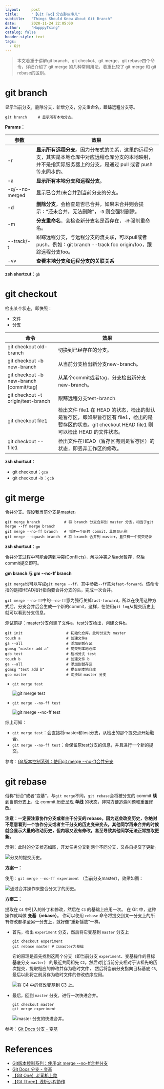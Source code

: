 ```yaml
---
layout:     post
title:      "【Git Two】分支那些事儿"
subtitle:   "Things Should Know About Git Branch"
date:       2020-11-24 22:05:00
author:     "HapppyTsing"
catalog: false
header-style: text
tags:
  - Git
---
```


> 本文着重于讲解git branch、git checkot、git merge、git rebase四个命令，详细介绍了 git merge 的几种常用用法，着重比较了 git merge 和 git rebase的区别。

# git branch

显示当前分支，删除分支，新增分支，分支重命名，跟踪远程分支等。

```shell
git branch     # 显示所有本地分支。 
```

**Params：**

| 参数           | 效果                                                         |
| -------------- | ------------------------------------------------------------ |
| -r             | **显示所有远程分支**。因为分布式的关系，这里的远程分支，其实是本地仓库中对应远程仓库分支的本地映射，并不是指实际服务器上的分支，是通过 pull 或者 push 等来同步的。 |
| -a             | **显示所有本地分支和远程分支**。                             |
| -q/--no-merged | 显示已合并/未合并到当前分支的分支。                          |
| -d             | **删除分支**，会检查是否已合并，如果未合并则会提示：“还未合并，无法删除”，`-D` 则会强制删除。 |
| -m             | **分支重命名**，会检查新分支名是否存在，`-M`·强制重命名。    |
| --track/-t     | 跟踪远程分支，与远程分支的流关联，可以pull或者push。例如：git branch --track foo origin/foo，跟踪远程分支foo。 |
| -vv            | **查看本地分支和远程分支的关联关系**                         |

**zsh shortcut**：`gb`

# git checkout

检出某个状态，即快照：

- 文件
- 分支 

| 命令                                    | 效果                                                         |
| --------------------------------------- | ------------------------------------------------------------ |
|git checkout old-branch|切换到已经存在的分支。|
| git checkout -b new-branch              | 从当前分支检出新分支new-branch。                             |
| git checkout -b new-branch [commit/tag] | 从某个commit或者tag，分支检出新分支new-branch。              |
| git checkout -t origin/test-branch      | 跟踪远程分支test-branch.                                     |
| git checkout file1                      | 检出文件 file1 在 HEAD 的状态，检出的默认是暂存区，即如果暂存区有 file1，检出的是暂存区的状态。git checkout HEAD file1 则可以检出 HEAD 的文件状态。 |
| git checkout -- file1                   | 检出文件在HEAD（暂存区有则是暂存区）的状态，即丢弃工作区的修改。 |

**zsh shortcut**：

- git checkout：`gco`
- git checkout -b：`gcb`

# git merge

合并分支。假设我当前分支是master。 

```shell
git merge branch           # 将 branch 分支合并到 master 分支，相当于git merge --ff merge branch
git merge --no-ff branch   # 创建一个新的 commit，具体见示例
git merge --squash branch  # 将 branch 合并到 master，且只有一个提交记录
```

**zsh shortcut**：`gm`

合并分支过程中可能会遇到冲突(Conflicts)，解决冲突之后add暂存，然后commit提交即可。 

**gm branch 与 gm --no-ff branch**

`git merge`也可以写成`git merge --ff`，其中参数`--ff`意为`fast-forward`。该命令指的是把HEAD指针指向要合并分支的头，完成一次合并。

`git merge --no-ff`中的`--no-ff`意为强行关掉`fast-forward`，所以在使用这种方式后，分支合并后会生成一个新的commit，这样，在使用`git log`从提交历史上就可以看到分支信息。

测试前提：master分支创建了文件a，test分支检出，创建文件b。

```shell
git init                    # 初始化仓库，此时分支为 master
touch a                     # 创建文件a 
ga --all                    # 添加到暂存区
gcmsg "master add a"        # 提交到本地仓库
gcb test                    # 检出分支 test
touch b                     # 创建文件 b
ga --all                    # 添加到暂存区
gcmsg "test add b"          # 提交到本地仓库
gco master                  # 切换回 master 分支
```

- `git merge test`

  ![git merge test](https://github.com/WlqFigureBed/FigureBed-one/raw/master/img/20210915204730.png)

- `git merge --no-ff test`

  ![git merge --no-ff test](https://github.com/WlqFigureBed/FigureBed-one/raw/master/img/20210915204845.png)

综上可知：

- `git merge test`：会直接将master和test分支，从检出的那个提交点开始融合。
- `git merge --no-ff test`：会保留原test分支的信息，并且进行一个新的提交。

参考：[Git版本控制系列：使用git merge --no-ff合并分支](https://blog.csdn.net/wangqingchuan92/article/details/103137960)

# git rebase

俗称“衍合”或者“变基”，与`git merge`不同，`git rebase`会将被分支的 commit **续** 到当前分支上，让 commit 历史呈现 **单线** 的状态，非常方便追溯问题和重置修改。 

**注意：一定要注意协作分支或者主干分支的 rebase，因为这会改变历史，你绝对不愿意看到一个协作分支或者主干分支的历史变来变去，其他同学再来合并的时候就会显示大量的改动历史，但内容又没有修改，甚至导致其他同学无法正常拉取更新。**

示例：此时的分支状态如图，开发任务分叉到两个不同分支，又各自提交了更新。

![分叉的提交历史。](https://github.com/WlqFigureBed/FigureBed-one/raw/master/img/20210915211055.png)

**方案一：**

使用：`git merge --no-ff experiment` （当前分支master），效果如图：

![通过合并操作来整合分叉了的历史。](https://github.com/WlqFigureBed/FigureBed-one/raw/master/img/20210915211058.png)

**方案二：**

提取在 `C4` 中引入的补丁和修改，然后在 `C3` 的基础上应用一次。 在 Git 中，这种操作就叫做 **变基（rebase）**。 你可以使用 `rebase` 命令将提交到某一分支上的所有修改都移至另一分支上，就好像“重新播放”一样。

- 首先，检出 `experiment` 分支，然后将它变基到 `master` 分支上

  ```shell
  git checkout experiment
  git rebase master # 以master为基础
  ```

  它的原理是首先找到这两个分支（即当前分支 `experiment`、变基操作的目标基底分支 `master`） 的最近共同祖先 `C2`，然后对比当前分支相对于该祖先的历次提交，提取相应的修改并存为临时文件， 然后将当前分支指向目标基底 `C3`, 最后以此将之前另存为临时文件的修改依序应用。

  ![将 `C4` 中的修改变基到 `C3` 上。](https://github.com/WlqFigureBed/FigureBed-one/raw/master/img/20210915211103.png)

- 最后，回到 `master` 分支，进行一次快进合并。

  ```shell
  git checkout master
  git merge experiment
  ```

  ![`master` 分支的快进合并。](https://github.com/WlqFigureBed/FigureBed-one/raw/master/img/20210915211107.png)

参考：[Git Docs 分支 - 变基](https://git-scm.com/book/zh/v2/Git-%E5%88%86%E6%94%AF-%E5%8F%98%E5%9F%BA)

# References

- [Git版本控制系列：使用git merge --no-ff合并分支](https://blog.csdn.net/wangqingchuan92/article/details/103137960)
- [Git Docs 分支 - 变基](https://git-scm.com/book/zh/v2/Git-%E5%88%86%E6%94%AF-%E5%8F%98%E5%9F%BA)
- [【Git One】老司机上路](https://leqing.work/2020/11/24/Git-Base/)
- [【Git Three】浅析远程协作](https://leqing.work/2020/11/23/Git-Remote/)

